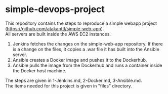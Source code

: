# simple-devops-project
This repository contains the steps to reproduce a simple webapp project (https://github.com/atakanttl/simple-web-app).  
All servers are built inside the AWS EC2 instances.  

1. Jenkins fetches the changes on the simple-web-app repository. If there is a change on the files, it copies a .war file it has built into the Ansible server.
2. Ansible creates a Docker image and pushes it to the Dockerhub.
3. Ansible pulls the image from the Dockerhub and runs a container inside the Docker host machine.


The steps are given in 1-Jenkins.md, 2-Docker.md, 3-Ansible.md.  
The items needed for this project is given in "files" directory.
